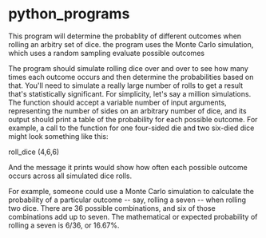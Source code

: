 # python_programs
This program will determine the probablity of different outcomes when rolling an arbitry set of dice. the program uses the Monte Carlo simulation, which uses a random sampling evaluate possible outcomes

The program should simulate rolling dice over and over to see how many times each outcome occurs and then determine the probabilities based on that. You'll need to simulate a really large number of rolls to get a result that's statistically significant. For simplicity, let's say a million simulations. The function should accept a variable number of input arguments, representing the number of sides on an arbitrary number of dice, and its output should print a table of the probability for each possible outcome. For example, a call to the function for one four-sided die and two six-died dice might look something like this:

roll_dice (4,6,6)

And the message it prints would show how often each possible outcome occurs across all simulated dice rolls.

For example, someone could use a Monte Carlo simulation to calculate the probability of a particular outcome -- say, rolling a seven -- when rolling two dice. There are 36 possible combinations, and six of those combinations add up to seven. The mathematical or expected probability of rolling a seven is 6/36, or 16.67%.



